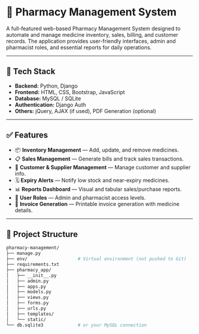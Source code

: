 # 💊 Pharmacy Management System

A full-featured web-based Pharmacy Management System designed to automate and manage medicine inventory, sales, billing, and customer records. The application provides user-friendly interfaces, admin and pharmacist roles, and essential reports for daily operations.

---

## 🔧 Tech Stack

- **Backend:** Python, Django  
- **Frontend:** HTML, CSS, Bootstrap, JavaScript  
- **Database:** MySQL / SQLite  
- **Authentication:** Django Auth  
- **Others:** jQuery, AJAX (if used), PDF Generation (optional)

---

## ✅ Features

- 📦 **Inventory Management** — Add, update, and remove medicines.  
- 📋 **Sales Management** — Generate bills and track sales transactions.  
- 👤 **Customer & Supplier Management** — Manage customer and supplier info.  
- 🗓️ **Expiry Alerts** — Notify low stock and near-expiry medicines.  
- 📊 **Reports Dashboard** — Visual and tabular sales/purchase reports.  
- 🔐 **User Roles** — Admin and pharmacist access levels.  
- 🧾 **Invoice Generation** — Printable invoice generation with medicine details.  

---

## 📁 Project Structure

```bash
pharmacy-management/
├── manage.py
├── env/                   # Virtual environment (not pushed to Git)
├── requirements.txt
├── pharmacy_app/
│   ├── __init__.py
│   ├── admin.py
│   ├── apps.py
│   ├── models.py
│   ├── views.py
│   ├── forms.py
│   ├── urls.py
│   ├── templates/
│   └── static/
└── db.sqlite3             # or your MySQL connection
